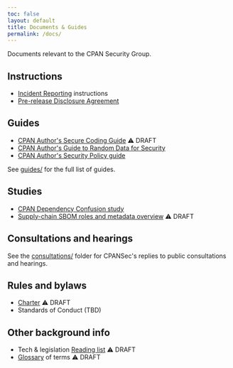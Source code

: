 ```yaml
---
toc: false
layout: default
title: Documents & Guides
permalink: /docs/
---
```

Documents relevant to the CPAN Security Group.

## Instructions

* [Incident Reporting](report.md) instructions
* [Pre-release Disclosure Agreement](pre-release-disclosure.md)

## Guides

* [CPAN Author's Secure Coding Guide](guides/cpan-author-guide.md) ⚠️  DRAFT
* [CPAN Author's Guide to Random Data for Security](guides/random-data-for-security.md)
* [CPAN Author's Security Policy guide](guides/security-policy-for-authors.md)

See [guides/](guides/) for the full list of guides.

## Studies

* [CPAN Dependency Confusion study](cpan-dependency-confusion.md)
* [Supply-chain SBOM roles and metadata overview](supplychain-sbom.md) ⚠️  DRAFT

## Consultations and hearings

See the [consultations/](consultations/) folder for CPANSec's replies to public consultations and hearings.

## Rules and bylaws

* [Charter](charter.md) ⚠️  DRAFT
* Standards of Conduct (TBD)

## Other background info

* Tech & legislation [Reading list](readinglist.md) ⚠️  DRAFT
* [Glossary](glossary.md) of terms ⚠️  DRAFT
